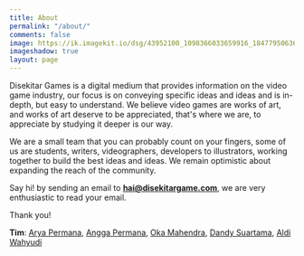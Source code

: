 ```yaml
---
title: About
permalink: "/about/"
comments: false
image: https://ik.imagekit.io/dsg/43952100_1098366033659916_1847795063606738944_o-1024x577_GZno5XnGt.jpg
imageshadow: true
layout: page
---
```


Disekitar Games is a digital medium that provides information on the video game industry, our focus is on conveying specific ideas and ideas and is in-depth, but easy to understand. We believe video games are works of art, and works of art deserve to be appreciated, that's where we are, to appreciate by studying it deeper is our way.

We are a small team that you can probably count on your fingers, some of us are students, writers, videographers, developers to illustrators, working together to build the best ideas and ideas. We remain optimistic about expanding the reach of the community.

Say hi! by sending an email to **hai@disekitargame.com**, we are very enthusiastic to read your email.

Thank you!


**Tim**: [Arya Permana](https://www.instagram.com/arylupita/), [Angga Permana](https://www.instagram.com/angga_permana_41/), [Oka Mahendra](https://twitter.com/okamhdr), [Dandy Suartama](https://www.instagram.com/dandytama_/), [Aldi Wahyudi](https://www.instagram.com/aldi_w4hyudi/)

